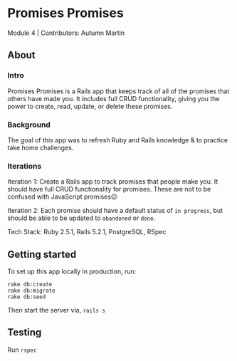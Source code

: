 # Promises Promises
Module 4 | Contributors: Autumn Martin

## About
### Intro
Promises Promises is a Rails app that keeps track of all of the promises that others have made you. It includes full CRUD functionality, giving you the power to create, read, update, or delete these promises.

### Background
The goal of this app was to refresh Ruby and Rails knowledge & to practice take home challenges.

### Iterations
Iteration 1: Create a Rails app to track promises that people make you. It should have full CRUD functionality for promises. These are not to be confused with JavaScript promises😉

Iteration 2: Each promise should have a default status of `in progress`, but should be able to be updated to `abandoned` or `done`.

Tech Stack: Ruby 2.5.1, Rails 5.2.1, PostgreSQL, RSpec

## Getting started
To set up this app locally in production, run:
```
rake db:create
rake db:migrate
rake db:seed
```

Then start the server via, `rails s`

## Testing
Run `rspec`
